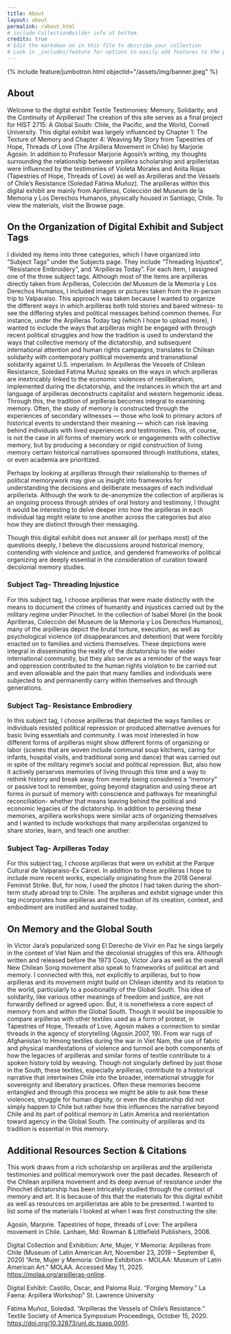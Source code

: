 ```yaml
---
title: About
layout: about
permalink: /about.html
# include CollectionBuilder info at bottom
credits: true
# Edit the markdown on in this file to describe your collection
# Look in _includes/feature for options to easily add features to the page
---
```


{% include feature/jumbotron.html objectid="/assets/img/banner.jpeg" %}
## About

Welcome to the digital exhibit Textile Testimonies: Memory, Solidarity, and the Continuity of Arpilleras! The creation of this site serves as a final project for HIST 2715: A Global South: Chile, the Pacific, and the World, Cornell University. This digital exhibit was largely influenced by Chapter 1: The Texture of Memory and Chapter 4: Weaving My Story from Tapestries of Hope, Threads of Love (The Arpillera Movement in Chile) by Marjorie Agosín. In addition to Professor Marjorie Agosín’s writing, my thoughts surrounding the relationship between arpillera scholarship and arpilleristas were influenced by the testimonies of Violeta Morales and Anita Rojas (Tapestries of Hope, Threads of Love) as well as Arpilleras and the Vessels of Chile’s Resistance (Soledad Fátima Muñoz). The arpilleras within this digital exhibit are mainly from Aprilleras, Colección del Museum de la Memoria y Los Derechos Humanos, physically housed in Santiago, Chile. To view the materials, visit the Browse page. 

## On the Organization of Digital Exhibit and Subject Tags 

I divided my items into three categories, which I have organized into “Subject Tags” under the Subjects page. They include “Threading Injustice”, “Resistance Embroidery”, and “Arpilleras Today”. For each item, I assigned one of the three subject tags. Although most of the items are arpilleras directly taken from Arpilleras, Colección del Museum de la Memoria y Los Derechos Humanos, I included images or pictures taken from the in-person trip to Valparaíso. This approach was taken because I wanted to organize the different ways in which arpilleras both told stories and bared witness- to see the differing styles and political messages behind common themes. For instance, under the Arpilleras Today tag (which I hope to upload more), I wanted to include the ways that arpilleras might be engaged with through recent political struggles and how the tradition is used to understand the ways that collective memory of the dictatorship, and subsequent international attention and human rights campaigns, translates to Chilean solidarity with contemporary political movements and transnational solidarity against U.S. imperialism. In Arpilleras the Vessels of Chilean Resistance, Soledad Fatima Muñoz speaks on the ways in which arpilleras are inextricably linked to the economic violences of neoliberalism, implemented during the dictatorship, and the instances in which the art and language of arpilleras deconstructs capitalist and western hegemonic ideas. Through this, the tradition of arpilleras becomes integral to examining memory. Often, the study of memory is constructed through the experiences of secondary witnesses — those who look to primary actors of historical events to understand their meaning — which can risk leaving behind individuals with lived experiences and testimonies. This, of course, is not the case in all forms of memory work or engagements with collective memory, but by producing a secondary or rigid construction of living memory certain historical narratives sponsored through institutions, states, or even academia are prioritized. 

Perhaps by looking at arpilleras through their relationship to themes of political memorywork may give us insight into frameworks for understanding the decisions and deliberate messages of each individual arpillerista. Although the work to de-anonymize the collection of arpilleras is an ongoing process through strides of oral history and testimony, I thought it would be interesting to delve deeper into how the arpilleras in each individual tag might relate to one another across the categories but also how they are distinct through their messaging. 

Though this digital exhibit does not answer all (or perhaps most) of the questions deeply, I believe the discussions around historical memory, contending with violence and justice, and gendered frameworks of political organizing are deeply essential in the consideration of curation toward decolonial memory studies. 

### Subject Tag- Threading Injustice 

For this subject tag, I choose arpilleras that were made distinctly with the means to document the crimes of humanity and injustices carried out by the military regime under Pinochet. In the collection of Isabel Morel (in the book Aprilleras, Colección del Museum de la Memoria y Los Derechos Humanos), many of the arpilleras depict the brutal torture, execution, as well as psychological violence (of disappearances and detention) that were forcibly enacted on to families and victims themselves. These depictions were integral in disseminating the reality of the dictatorship to the wider international community, but they also serve as a reminder of the ways fear and oppression contributed to the human rights violation to be carried out and even allowable and the pain that many families and individuals were subjected to and permanently carry within themselves and through generations. 

### Subject Tag- Resistance Embrodiery 

In this subject tag, I choose arpilleras that depicted the ways families or individuals resisted political repression or produced alternative avenues for basic living essentials and community. I was most interested in how different forms of arpilleras might show different forms of organizing or labor (scenes that are woven include communal soup kitchens, caring for infants, hospital visits, and traditional song and dance) that was carried out in spite of the military regime’s social and political repression. But, also how it actively perserves memories of living through this time and a way to rethink history and break away from merely being considered a “memory” or passive tool to remember, going beyond stagnation and using these art forms in pursuit of memory with conscience and pathways for meaningful reconciliation- whether that means leaving behind the political and economic legacies of the dictatorship. 
In addition to perseving these memories, arpillera workshops were similar acts of organizing themselves and I wanted to include workshops that many arpilleristas organized to share stories, learn, and teach one another. 

### Subject Tag- Arpilleras Today 

For this subject tag, I choose arpilleras that were on exhibit at the Parque Cultural de Valparaíso-Ex Cárcel. In addition to these arpilleras I hope to include more recent works, especially originating from the 2018 General Feminist Strike. But, for now, I used the photos I had taken during the short-term study abroad trip to Chile. The arpilleras and exhibit signage under this tag incorporates how arpilleras and the tradition of its creation, context, and embodiment are instilled and sustained today. 

## On Memory and the Global South 

In Victor Jara’s popularized song El Derecho de Vivir en Paz he sings largely in the context of Viet Nam and the decolonial struggles of this era. Although written and released before the 1973 Coup, Victor Jara as well as the overall New Chilean Song movement also speak to frameworks of political art and memory. I connected with this, not explicitly to arpilleras, but to how arpilleras and its movement might build on Chilean identity and its relation to the world, particularly to a positionality of the Global South. This idea of solidarity, like various other meanings of freedom and justice, are not forwardly defined or agreed upon. But, it is nonetheless a core aspect of memory from and within the Global South. Though it would be impossible to compare arpilleras with other textiles used as a form of protest, in Tapestries of Hope, Threads of Love, Agosín makes a connection to similar threads in the agency of storytelling (Agosín 2007, 19). From war rugs of Afghanistan to Hmong textiles during the war in Viet Nam, the use of fabric and physical manifestations of violence and turmoil are both components of how the legacies of arpilleras and similar forms of textile contribute to a spoken history told by weaving. Though not singularly defined by just those in the South, these textiles, especially arpilleras, contribute to a historical narrative that intertwines Chile into the broader, international struggle for sovereignty and liberatory practices. Often these memories become entangled and through this process we might be able to ask how these violences, struggle for human dignity, or even the dictatorship did not simply happen *to* Chile but rather how this influences the narrative beyond Chile and its part of political memory in Latin America and reorientation toward agency in the Global South. The continuity of arpilleras and its tradition is essential in this memory. 

## Additional Resources Section & Citations 

This work draws from a rich scholarship on arpilleras and the arpillerista testimonies and political memorywork over the past decades. Research of the Chilean arpillera movement and its deep avenue of resistance under the Pinochet dictatorship has been intricately studied through the context of memory and art. It is because of this that the materials for this digital exhibit as well as resources on arpilleristas are able to be presented. I wanted to list some of the materials I looked at when I was first constructing the site: 

Agosín, Marjorie. Tapestries of hope, threads of Love: The arpillera movement in Chile. Lanham, Md: Rowman & Littlefield Publishers, 2008. 

Digital Collection and Exhibition: Arte, Mujer, Y Memoria: Arpilleras from Chile (Museum of Latin American Art, November 23, 2019 – September 6, 2020) “Arte, Mujer y Memoria: Online Exhibition - MOLAA: Museum of Latin American Art.” MOLAA. Accessed May 11, 2025. https://molaa.org/arpilleras-online. 

Digital Exhibit: Castillo, Oscar, and Paloma Ruiz. “Forging Memory.” La Faena: Arpillera Workshop" St. Lawrence University 

Fátima Muñoz, Soledad. “Arpilleras the Vessels of Chile’s Resistance.” Textile Society of America Symposium Proceedings, October 15, 2020. https://doi.org/10.32873/unl.dc.tsasp.0091. 

